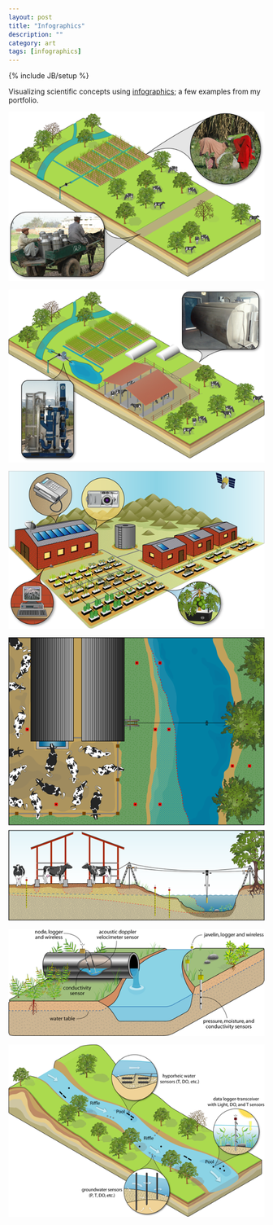```yaml
---
layout: post
title: "Infographics"
description: ""
category: art
tags: [infographics]
---
```

{% include JB/setup %}

Visualizing scientific concepts using 
[infographics](http://en.wikipedia.org/wiki/Infographics);
a few examples from my portfolio.

<div class="img-centered">
  <p><img src="/figs/2012-05-31/sweetwater_before.png" alt="sweetwater_before" title="Sweetwater Before"/></p>
  <p><img src="/figs/2012-05-31/sweetwater_after.png" alt="sweetwater_after" title="Sweetwater After"/></p>
  <p><img src="/figs/2012-05-31/neon_village_installations.png" alt="neon_village_installations" title="NEON Village Installations"/></p>
  <p><img src="/figs/2012-05-31/cens_dairy.png" alt="cens_dairy" title="CENS Dairy"/></p>
  <p><img src="/figs/2012-05-31/cens_runoff_drain.png" alt="cens_runoff_drain" title="CENS Runoff Drain"/></p>
  <p><img src="/figs/2012-05-31/tansely_river.png" alt="tansely_river" title="Tansely River"/></p>
</div>
